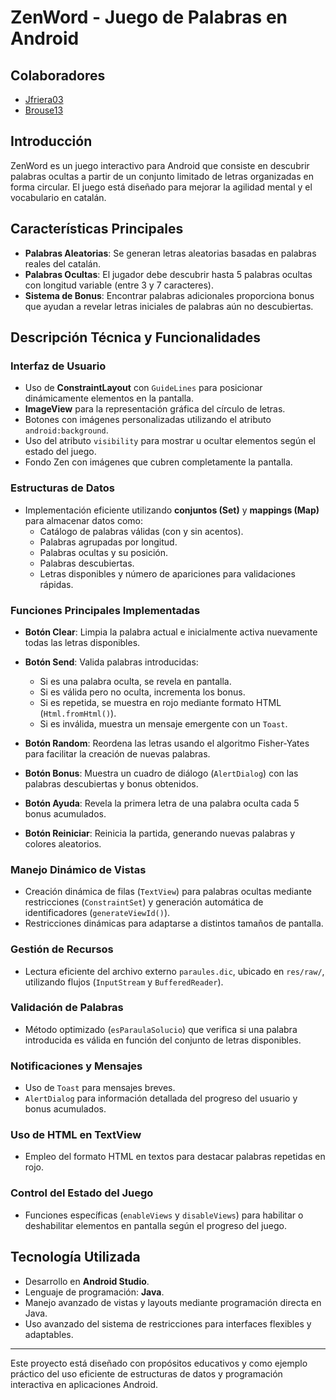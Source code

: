 # ZenWord - Juego de Palabras en Android

## Colaboradores
- [Jfriera03](https://github.com/Jfriera03)
- [Brouse13](https://github.com/Brouse13)

## Introducción
ZenWord es un juego interactivo para Android que consiste en descubrir palabras ocultas a partir de un conjunto limitado de letras organizadas en forma circular. El juego está diseñado para mejorar la agilidad mental y el vocabulario en catalán.

## Características Principales
- **Palabras Aleatorias**: Se generan letras aleatorias basadas en palabras reales del catalán.
- **Palabras Ocultas**: El jugador debe descubrir hasta 5 palabras ocultas con longitud variable (entre 3 y 7 caracteres).
- **Sistema de Bonus**: Encontrar palabras adicionales proporciona bonus que ayudan a revelar letras iniciales de palabras aún no descubiertas.

## Descripción Técnica y Funcionalidades

### Interfaz de Usuario
- Uso de **ConstraintLayout** con `GuideLines` para posicionar dinámicamente elementos en la pantalla.
- **ImageView** para la representación gráfica del círculo de letras.
- Botones con imágenes personalizadas utilizando el atributo `android:background`.
- Uso del atributo `visibility` para mostrar u ocultar elementos según el estado del juego.
- Fondo Zen con imágenes que cubren completamente la pantalla.

### Estructuras de Datos
- Implementación eficiente utilizando **conjuntos (Set)** y **mappings (Map)** para almacenar datos como:
  - Catálogo de palabras válidas (con y sin acentos).
  - Palabras agrupadas por longitud.
  - Palabras ocultas y su posición.
  - Palabras descubiertas.
  - Letras disponibles y número de apariciones para validaciones rápidas.

### Funciones Principales Implementadas
- **Botón Clear**: Limpia la palabra actual e inicialmente activa nuevamente todas las letras disponibles.
- **Botón Send**: Valida palabras introducidas:
  - Si es una palabra oculta, se revela en pantalla.
  - Si es válida pero no oculta, incrementa los bonus.
  - Si es repetida, se muestra en rojo mediante formato HTML (`Html.fromHtml()`).
  - Si es inválida, muestra un mensaje emergente con un `Toast`.

- **Botón Random**: Reordena las letras usando el algoritmo Fisher-Yates para facilitar la creación de nuevas palabras.
- **Botón Bonus**: Muestra un cuadro de diálogo (`AlertDialog`) con las palabras descubiertas y bonus obtenidos.
- **Botón Ayuda**: Revela la primera letra de una palabra oculta cada 5 bonus acumulados.
- **Botón Reiniciar**: Reinicia la partida, generando nuevas palabras y colores aleatorios.

### Manejo Dinámico de Vistas
- Creación dinámica de filas (`TextView`) para palabras ocultas mediante restricciones (`ConstraintSet`) y generación automática de identificadores (`generateViewId()`).
- Restricciones dinámicas para adaptarse a distintos tamaños de pantalla.

### Gestión de Recursos
- Lectura eficiente del archivo externo `paraules.dic`, ubicado en `res/raw/`, utilizando flujos (`InputStream` y `BufferedReader`).

### Validación de Palabras
- Método optimizado (`esParaulaSolucio`) que verifica si una palabra introducida es válida en función del conjunto de letras disponibles.

### Notificaciones y Mensajes
- Uso de `Toast` para mensajes breves.
- `AlertDialog` para información detallada del progreso del usuario y bonus acumulados.

### Uso de HTML en TextView
- Empleo del formato HTML en textos para destacar palabras repetidas en rojo.

### Control del Estado del Juego
- Funciones específicas (`enableViews` y `disableViews`) para habilitar o deshabilitar elementos en pantalla según el progreso del juego.

## Tecnología Utilizada
- Desarrollo en **Android Studio**.
- Lenguaje de programación: **Java**.
- Manejo avanzado de vistas y layouts mediante programación directa en Java.
- Uso avanzado del sistema de restricciones para interfaces flexibles y adaptables.

---

Este proyecto está diseñado con propósitos educativos y como ejemplo práctico del uso eficiente de estructuras de datos y programación interactiva en aplicaciones Android.

